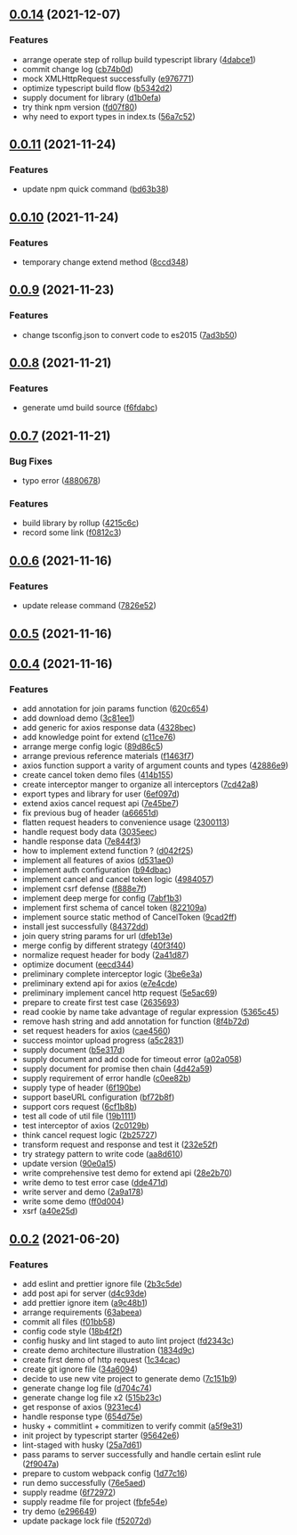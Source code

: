 ## [0.0.14](https://github.com/wangkaiwd/typescript-axios/compare/v0.0.11...v0.0.14) (2021-12-07)


### Features

* arrange operate step of rollup build typescript library ([4dabce1](https://github.com/wangkaiwd/typescript-axios/commit/4dabce12f6e470e2c5e1f1d6376dd629b39efdf2))
* commit change log ([cb74b0d](https://github.com/wangkaiwd/typescript-axios/commit/cb74b0dc98ec43c277197103af08b64685e7f48d))
* mock XMLHttpRequest successfully ([e976771](https://github.com/wangkaiwd/typescript-axios/commit/e97677152e1510405067a932afb2507ba91607b7))
* optimize typescript build flow ([b5342d2](https://github.com/wangkaiwd/typescript-axios/commit/b5342d29ef7c7529aeed58a944599c202c188316))
* supply document for library ([d1b0efa](https://github.com/wangkaiwd/typescript-axios/commit/d1b0efa29d08df270ac985408405e5e0c896214d))
* try think npm version ([fd07f80](https://github.com/wangkaiwd/typescript-axios/commit/fd07f801a7dceadcc69c8a7f08ab51b77ccb2dd1))
* why need to export types in index.ts ([56a7c52](https://github.com/wangkaiwd/typescript-axios/commit/56a7c523be6d50326a14a8650df4cafeac175ab9))



## [0.0.11](https://github.com/wangkaiwd/typescript-axios/compare/v0.0.10...v0.0.11) (2021-11-24)


### Features

* update npm quick command ([bd63b38](https://github.com/wangkaiwd/typescript-axios/commit/bd63b3888a54491b21b6488f7838f3998e41db0d))



## [0.0.10](https://github.com/wangkaiwd/typescript-axios/compare/v0.0.9...v0.0.10) (2021-11-24)


### Features

* temporary change extend method ([8ccd348](https://github.com/wangkaiwd/typescript-axios/commit/8ccd3484d4e3e8b74e396b3100f2a6c8803765f2))



## [0.0.9](https://github.com/wangkaiwd/typescript-axios/compare/v0.0.8...v0.0.9) (2021-11-23)


### Features

* change tsconfig.json to convert code to es2015 ([7ad3b50](https://github.com/wangkaiwd/typescript-axios/commit/7ad3b5036ddb4ee0559b76d8a7bce2ade05bfaa3))



## [0.0.8](https://github.com/wangkaiwd/typescript-axios/compare/v0.0.7...v0.0.8) (2021-11-21)


### Features

* generate umd build source ([f6fdabc](https://github.com/wangkaiwd/typescript-axios/commit/f6fdabc0f50c06b30e1b20d0fbe9ef70f41bfddc))



## [0.0.7](https://github.com/wangkaiwd/typescript-axios/compare/v0.0.6...v0.0.7) (2021-11-21)


### Bug Fixes

* typo error ([4880678](https://github.com/wangkaiwd/typescript-axios/commit/48806780e73a8f5231ed07f4396f949c1c881b06))


### Features

* build library by rollup ([4215c6c](https://github.com/wangkaiwd/typescript-axios/commit/4215c6cf736436895452d359610d0d9e3be01ca2))
* record some link ([f0812c3](https://github.com/wangkaiwd/typescript-axios/commit/f0812c3d64c7b844c9ee3599afea3e3eb62b49ad))



## [0.0.6](https://github.com/wangkaiwd/typescript-axios/compare/v0.0.5...v0.0.6) (2021-11-16)


### Features

* update release command ([7826e52](https://github.com/wangkaiwd/typescript-axios/commit/7826e52a969922469ffae1b534900264baae3dcb))



## [0.0.5](https://github.com/wangkaiwd/typescript-axios/compare/v0.0.4...v0.0.5) (2021-11-16)



## [0.0.4](https://github.com/wangkaiwd/typescript-axios/compare/v0.0.2...v0.0.4) (2021-11-16)


### Features

* add annotation for join params function ([620c654](https://github.com/wangkaiwd/typescript-axios/commit/620c654eb7626d65a6a68fdc5772737502bb5938))
* add download demo ([3c81ee1](https://github.com/wangkaiwd/typescript-axios/commit/3c81ee10c808981695b8c8f58e3987976fe1c2e4))
* add generic for axios response data ([4328bec](https://github.com/wangkaiwd/typescript-axios/commit/4328becd9b1144f775bd62e0ff892d3210320799))
* add knowledge point for extend ([c11ce76](https://github.com/wangkaiwd/typescript-axios/commit/c11ce7649a3eda4bc6854affc2287e558e1c38db))
* arrange merge config logic ([89d86c5](https://github.com/wangkaiwd/typescript-axios/commit/89d86c57e1d59b34193961abd129de48c13176e0))
* arrange previous reference materials ([f1463f7](https://github.com/wangkaiwd/typescript-axios/commit/f1463f7f87fbf5f0ebbbb064dfe8d61b9247b816))
* axios function support a varity of argument counts and types ([42886e9](https://github.com/wangkaiwd/typescript-axios/commit/42886e9c4cba9f9caf54969fe47bf0c3d2235048))
* create cancel token demo files ([414b155](https://github.com/wangkaiwd/typescript-axios/commit/414b155d1fd5d68922fdc0071beb114dab77690d))
* create interceptor manger to organize all interceptors ([7cd42a8](https://github.com/wangkaiwd/typescript-axios/commit/7cd42a82f7a4da1ed73e0e356024e4604c1ecf30))
* export types and library for user ([6ef097d](https://github.com/wangkaiwd/typescript-axios/commit/6ef097d9b1150d8669f954f53919206d2ed12fa4))
* extend axios cancel request api ([7e45be7](https://github.com/wangkaiwd/typescript-axios/commit/7e45be74ed466bec24518e43fe003f86cb355425))
* fix previous bug of header ([a66651d](https://github.com/wangkaiwd/typescript-axios/commit/a66651db8d78b2a96a2aef1e1be3068e9f80ff51))
* flatten request headers to convenience usage ([2300113](https://github.com/wangkaiwd/typescript-axios/commit/230011355245363a2a72eaf74fb49fee73a342a6))
* handle request body data ([3035eec](https://github.com/wangkaiwd/typescript-axios/commit/3035eec9f667d306356eab7fbb31574cfa2edc11))
* handle response data ([7e844f3](https://github.com/wangkaiwd/typescript-axios/commit/7e844f3ae0bd370985fc43b84a7121d76372ae5d))
* how to implement extend function ? ([d042f25](https://github.com/wangkaiwd/typescript-axios/commit/d042f2551190c31eb9412f6106c65f0790af11b3))
* implement all features of axios ([d531ae0](https://github.com/wangkaiwd/typescript-axios/commit/d531ae0b513f1497d7ffd9fab2a51ed0850ee575))
* implement auth configuration ([b94dbac](https://github.com/wangkaiwd/typescript-axios/commit/b94dbac74b1f6c94489ba38d01dda109cd5ba959))
* implement cancel and cancel token logic ([4984057](https://github.com/wangkaiwd/typescript-axios/commit/4984057d26c8c9f23f7efc051d558be95fbd0149))
* implement csrf defense ([f888e7f](https://github.com/wangkaiwd/typescript-axios/commit/f888e7f94f7709be8704bdd300a968b188cbf603))
* implement deep merge for config ([7abf1b3](https://github.com/wangkaiwd/typescript-axios/commit/7abf1b328feba5bfc37fdd3365a6b70be536dddd))
* implement first schema of cancel token ([822109a](https://github.com/wangkaiwd/typescript-axios/commit/822109a688dd681acf92ca14f2f64dffa0afe1e6))
* implement source static method of CancelToken ([9cad2ff](https://github.com/wangkaiwd/typescript-axios/commit/9cad2ff538269bf30014d2dea0632401abfb9884))
* install jest successfully ([84372dd](https://github.com/wangkaiwd/typescript-axios/commit/84372dde03650c98de8624b48fa668b8903b3a38))
* join query string params for url ([dfeb13e](https://github.com/wangkaiwd/typescript-axios/commit/dfeb13ef5df7e9ef67a55e191059afbce5ac3986))
* merge config by different strategy ([40f3f40](https://github.com/wangkaiwd/typescript-axios/commit/40f3f401666d0645eacaa9c564af59e4730c85b0))
* normalize request header for body ([2a41d87](https://github.com/wangkaiwd/typescript-axios/commit/2a41d87618e97e33d6b4b243135952a45cf373a8))
* optimize document ([eecd344](https://github.com/wangkaiwd/typescript-axios/commit/eecd344d25027d4db5387d5eefbf29a5b952a5ac))
* preliminary complete interceptor logic ([3be6e3a](https://github.com/wangkaiwd/typescript-axios/commit/3be6e3a898a72c0346fbd72767b4d0c9fa93c156))
* preliminary extend api for axios ([e7e4cde](https://github.com/wangkaiwd/typescript-axios/commit/e7e4cde6b4a015279d4e7123bb9321c982f0f658))
* preliminary implement cancel http request ([5e5ac69](https://github.com/wangkaiwd/typescript-axios/commit/5e5ac69108e60492a40a32a8cac99ec307f3591b))
* prepare to create first test case ([2635693](https://github.com/wangkaiwd/typescript-axios/commit/2635693525c6136237a1605326742fd01834d70d))
* read cookie by name take advantage of regular expression ([5365c45](https://github.com/wangkaiwd/typescript-axios/commit/5365c45d766ceb0acac7aaab48a36f97de77d093))
* remove hash string and add annotation for function ([8f4b72d](https://github.com/wangkaiwd/typescript-axios/commit/8f4b72d55f6f424cda1b99dd6b952d968fb272dc))
* set request headers for axios ([cae4560](https://github.com/wangkaiwd/typescript-axios/commit/cae4560e29be9afcd082719c387e0297a4b4009a))
* success mointor upload progress ([a5c2831](https://github.com/wangkaiwd/typescript-axios/commit/a5c2831f4165570e6aa21d766c64ff72c9993ad3))
* supply document ([b5e317d](https://github.com/wangkaiwd/typescript-axios/commit/b5e317da6d1b540e530c17a9378a83a55bfd3173))
* supply document and add code for timeout error ([a02a058](https://github.com/wangkaiwd/typescript-axios/commit/a02a0581601f2da7e621a3f5c1162223048d8c71))
* supply document for promise then chain ([4d42a59](https://github.com/wangkaiwd/typescript-axios/commit/4d42a59889e829f39dd58511841a37d43817aef6))
* supply requirement of error handle ([c0ee82b](https://github.com/wangkaiwd/typescript-axios/commit/c0ee82b37ffcb33e83061484590998c7090e9bea))
* supply type of header ([6f190be](https://github.com/wangkaiwd/typescript-axios/commit/6f190be7bb230c9d2bcae69fbd844c1eb125aae6))
* support baseURL configuration ([bf72b8f](https://github.com/wangkaiwd/typescript-axios/commit/bf72b8ffe92b0263360297e44d114dbb34abd922))
* support cors request ([6cf1b8b](https://github.com/wangkaiwd/typescript-axios/commit/6cf1b8bc30c63d0b733819d0ee83c592918ec9f2))
* test all code of util file ([19b1111](https://github.com/wangkaiwd/typescript-axios/commit/19b11115e7a2f473e486ef448ceff09bd02a4bdc))
* test interceptor of axios ([2c0129b](https://github.com/wangkaiwd/typescript-axios/commit/2c0129bee059cd1e4ed4ce4b0a2268e572cad13d))
* think cancel request logic ([2b25727](https://github.com/wangkaiwd/typescript-axios/commit/2b25727410ea4498fce3e57bb42e7b12f4222677))
* transform request and response and test it ([232e52f](https://github.com/wangkaiwd/typescript-axios/commit/232e52fb83a44117aba99c7e401137fdc275c7bb))
* try strategy pattern to write code ([aa8d610](https://github.com/wangkaiwd/typescript-axios/commit/aa8d610bcba1f8078ed3e6b3e14cbdac7266bafa))
* update version ([90e0a15](https://github.com/wangkaiwd/typescript-axios/commit/90e0a153e3978f10768c21136716115b8e485f39))
* write comprehensive test demo for extend api ([28e2b70](https://github.com/wangkaiwd/typescript-axios/commit/28e2b70a02e14637a33fa95c6ad57f344c601c57))
* write demo to test error case ([dde471d](https://github.com/wangkaiwd/typescript-axios/commit/dde471df5d1ae3fb58e1473335e5b82868cd0631))
* write server and demo ([2a9a178](https://github.com/wangkaiwd/typescript-axios/commit/2a9a178ef9581c85aaf770dfce5a7dd792e5c745))
* write some demo ([ff0d004](https://github.com/wangkaiwd/typescript-axios/commit/ff0d0046dfbe74708706b1212d19103797dd25a1))
* xsrf ([a40e25d](https://github.com/wangkaiwd/typescript-axios/commit/a40e25daa6546e686754cb0c8e7d09d9bea60950))



## [0.0.2](https://github.com/wangkaiwd/typescript-axios/compare/34a609459791454d025005697ccac929978460e2...v0.0.2) (2021-06-20)


### Features

* add eslint and prettier ignore file ([2b3c5de](https://github.com/wangkaiwd/typescript-axios/commit/2b3c5de38b902421d18a261721c3ba3083f6cef4))
* add post api for server ([d4c93de](https://github.com/wangkaiwd/typescript-axios/commit/d4c93de33e244b3822dd7e63586f228f19678cf8))
* add prettier ignore item ([a9c48b1](https://github.com/wangkaiwd/typescript-axios/commit/a9c48b1b2c524eec0e5e00ff695b55006ff8a9f8))
* arrange requirements ([63abeea](https://github.com/wangkaiwd/typescript-axios/commit/63abeea899fb4b816623e2ef14ed2b4be8639d89))
* commit all files ([f01bb58](https://github.com/wangkaiwd/typescript-axios/commit/f01bb587f937871774ea5599632f1a37a3980f57))
* config code style ([18b4f2f](https://github.com/wangkaiwd/typescript-axios/commit/18b4f2f8511e955251a86ac613033f5043132f38))
* config husky and lint staged to auto lint project ([fd2343c](https://github.com/wangkaiwd/typescript-axios/commit/fd2343c46ec9d7eb674f5a28559c6e55c724b67c))
* create demo architecture illustration ([1834d9c](https://github.com/wangkaiwd/typescript-axios/commit/1834d9c818c0bee5c351901f3cee1a9d3ce9c899))
* create first demo of http request ([1c34cac](https://github.com/wangkaiwd/typescript-axios/commit/1c34cac0ec5bafe4cee2af74304800a262f98f04))
* create git ignore file ([34a6094](https://github.com/wangkaiwd/typescript-axios/commit/34a609459791454d025005697ccac929978460e2))
* decide to use new vite project to generate demo ([7c151b9](https://github.com/wangkaiwd/typescript-axios/commit/7c151b97471dd7fe77752d30d9c3fe1f1f65ea8a))
* generate change log file ([d704c74](https://github.com/wangkaiwd/typescript-axios/commit/d704c747811b6e94540254f185b90c69dc318bd7))
* generate change log file x2 ([515b23c](https://github.com/wangkaiwd/typescript-axios/commit/515b23cc1bc45f7abd02fec6fe5c04172e785988))
* get response of axios ([9231ec4](https://github.com/wangkaiwd/typescript-axios/commit/9231ec42d810a98dcc2797bea7759b504b3b7980))
* handle response type ([654d75e](https://github.com/wangkaiwd/typescript-axios/commit/654d75e123b389654b5929bd9a8baaa8dd839e19))
* husky + commitlint + commitizen to verify commit ([a5f9e31](https://github.com/wangkaiwd/typescript-axios/commit/a5f9e319edcb2d1e9e1909cf2ce592afef3ec741))
* init project by typescript starter ([95642e6](https://github.com/wangkaiwd/typescript-axios/commit/95642e68403f736615a0b33d5ce418dd50f5cc5e))
* lint-staged with husky ([25a7d61](https://github.com/wangkaiwd/typescript-axios/commit/25a7d61f3bde650fd504b8191009f37d721fb446))
* pass params to server successfully and handle certain eslint rule ([2f9047a](https://github.com/wangkaiwd/typescript-axios/commit/2f9047afa1129aac3131240b597a4bb39b0bd338))
* prepare to custom webpack config ([1d77c16](https://github.com/wangkaiwd/typescript-axios/commit/1d77c162863b0b9eabe1b70f6d87394112b42ff9))
* run demo successfully ([76e5aed](https://github.com/wangkaiwd/typescript-axios/commit/76e5aed59f0c8105e2b626242a6380c27efc284e))
* supply readme ([6f72972](https://github.com/wangkaiwd/typescript-axios/commit/6f72972e2f9a06ec67682cc03dd1ce35ea7a8d2b))
* supply readme file for project ([fbfe54e](https://github.com/wangkaiwd/typescript-axios/commit/fbfe54e05a50441bfd17d17c1325f7eec3f2a386))
* try demo ([e296649](https://github.com/wangkaiwd/typescript-axios/commit/e296649fca894708bbe442fe4e03d3fd137558df))
* update package lock file ([f52072d](https://github.com/wangkaiwd/typescript-axios/commit/f52072dd4fba52afc093d3ec2caea4ee37e3fa56))



